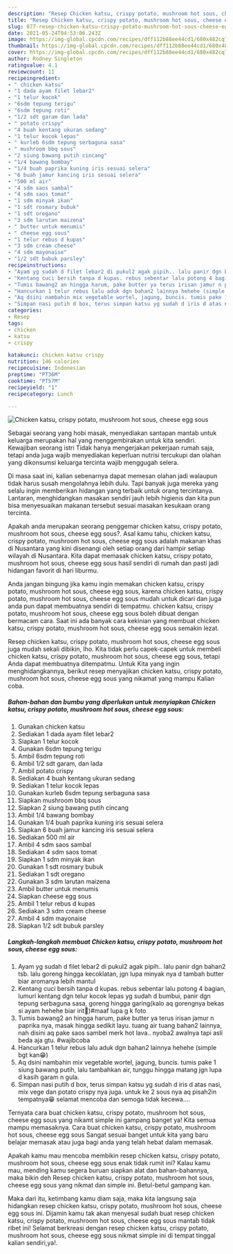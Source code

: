 ```yaml
---
description: "Resep Chicken katsu, crispy potato, mushroom hot sous, cheese egg sous yang nikmat dan Mudah Dibuat"
title: "Resep Chicken katsu, crispy potato, mushroom hot sous, cheese egg sous yang nikmat dan Mudah Dibuat"
slug: 877-resep-chicken-katsu-crispy-potato-mushroom-hot-sous-cheese-egg-sous-yang-nikmat-dan-mudah-dibuat
date: 2021-05-24T04:53:06.243Z
image: https://img-global.cpcdn.com/recipes/dff112b88ee44cd1/680x482cq70/chicken-katsu-crispy-potato-mushroom-hot-sous-cheese-egg-sous-foto-resep-utama.jpg
thumbnail: https://img-global.cpcdn.com/recipes/dff112b88ee44cd1/680x482cq70/chicken-katsu-crispy-potato-mushroom-hot-sous-cheese-egg-sous-foto-resep-utama.jpg
cover: https://img-global.cpcdn.com/recipes/dff112b88ee44cd1/680x482cq70/chicken-katsu-crispy-potato-mushroom-hot-sous-cheese-egg-sous-foto-resep-utama.jpg
author: Rodney Singleton
ratingvalue: 4.1
reviewcount: 11
recipeingredient:
- " chicken katsu"
- "1 dada ayam filet lebar2"
- "1 telur kocok"
- "6sdm tepung terigu"
- "6sdm tepung roti"
- "1/2 sdt garam dan lada"
- " potato crispy"
- "4 buah kentang ukuran sedang"
- "1 telur kocok lepas"
- " kurleb 6sdm tepung serbaguna sasa"
- " mushroom bbq sous"
- "2 siung bawang putih cincang"
- "1/4 bawang bombay"
- "1/4 buah paprika kuning iris sesuai selera"
- "6 buah jamur kancing iris sesuai selera"
- "500 ml air"
- "4 sdm saos sambal"
- "4 sdm saos tomat"
- "1 sdm minyak ikan"
- "1 sdt rosmary bubuk"
- "1 sdt oregano"
- "3 sdm larutan maizena"
- " butter untuk menumis"
- " cheese egg sous"
- "1 telur rebus d kupas"
- "3 sdm cream cheese"
- "4 sdm mayonaise"
- "1/2 sdt bubuk parsley"
recipeinstructions:
- "Ayam yg sudah d filet lebar2 di pukul2 agak pipih.. lalu panir dgn bahan2 tsb. lalu goreng hingga kecoklatan, jgn lupa minyak nya d tambah butter biar aromanya lebih mantul"
- "Kentang cuci bersih tanpa d kupas. rebus sebentar lalu potong 4 bagian, lumuri kentang dgn telur kocok lepas yg sudah d bumbui, panir dgn tepung serbaguna sasa, goreng hingga garing(kalo aq gorengnya bekas si ayam hehehe biar irit🤭)#maaf lupa g k foto"
- "Tumis bawang2 an hingga harum, pake butter ya terus irisan jamur n paprika nya, masak hingga sedikit layu. tuang air tuang bahan2 lainnya, nah disini aq pake saos sambel merk hot lava.. nyoba2 awalnya tapi asli beda aja gtu. #wajibcoba"
- "Hancurkan 1 telur rebus lalu aduk dgn bahan2 lainnya hehehe (simple bgt kan😁)"
- "Aq dsini nambahin mix vegetable wortel, jagung, buncis. tumis pake 1 siung bawang putih, lalu tambahkan air, tunggu hingga matang jgn lupa d kasih garam n gula."
- "Simpan nasi putih d box, terus simpan katsu yg sudah d iris d atas nasi, mix vege dan potato crispy nya juga. untuk ke 2 sous nya aq pisah2in tempatnya😁 selamat mencoba dan semoga tidak kecewa...."
categories:
- Resep
tags:
- chicken
- katsu
- crispy

katakunci: chicken katsu crispy 
nutrition: 146 calories
recipecuisine: Indonesian
preptime: "PT36M"
cooktime: "PT57M"
recipeyield: "1"
recipecategory: Lunch

---
```



![Chicken katsu, crispy potato, mushroom hot sous, cheese egg sous](https://img-global.cpcdn.com/recipes/dff112b88ee44cd1/680x482cq70/chicken-katsu-crispy-potato-mushroom-hot-sous-cheese-egg-sous-foto-resep-utama.jpg)

Sebagai seorang yang hobi masak, menyediakan santapan mantab untuk keluarga merupakan hal yang menggembirakan untuk kita sendiri. Kewajiban seorang istri Tidak hanya mengerjakan pekerjaan rumah saja, tetapi anda juga wajib menyediakan keperluan nutrisi tercukupi dan olahan yang dikonsumsi keluarga tercinta wajib menggugah selera.

Di masa  saat ini, kalian sebenarnya dapat memesan olahan jadi walaupun tidak harus susah mengolahnya lebih dulu. Tapi banyak juga mereka yang selalu ingin memberikan hidangan yang terbaik untuk orang tercintanya. Lantaran, menghidangkan masakan sendiri jauh lebih higienis dan kita pun bisa menyesuaikan makanan tersebut sesuai masakan kesukaan orang tercinta. 



Apakah anda merupakan seorang penggemar chicken katsu, crispy potato, mushroom hot sous, cheese egg sous?. Asal kamu tahu, chicken katsu, crispy potato, mushroom hot sous, cheese egg sous adalah makanan khas di Nusantara yang kini disenangi oleh setiap orang dari hampir setiap wilayah di Nusantara. Kita dapat memasak chicken katsu, crispy potato, mushroom hot sous, cheese egg sous hasil sendiri di rumah dan pasti jadi hidangan favorit di hari liburmu.

Anda jangan bingung jika kamu ingin memakan chicken katsu, crispy potato, mushroom hot sous, cheese egg sous, karena chicken katsu, crispy potato, mushroom hot sous, cheese egg sous mudah untuk dicari dan juga anda pun dapat membuatnya sendiri di tempatmu. chicken katsu, crispy potato, mushroom hot sous, cheese egg sous boleh dibuat dengan bermacam cara. Saat ini ada banyak cara kekinian yang membuat chicken katsu, crispy potato, mushroom hot sous, cheese egg sous semakin lezat.

Resep chicken katsu, crispy potato, mushroom hot sous, cheese egg sous juga mudah sekali dibikin, lho. Kita tidak perlu capek-capek untuk membeli chicken katsu, crispy potato, mushroom hot sous, cheese egg sous, tetapi Anda dapat membuatnya ditempatmu. Untuk Kita yang ingin menghidangkannya, berikut resep menyajikan chicken katsu, crispy potato, mushroom hot sous, cheese egg sous yang nikamat yang mampu Kalian coba.

<!--inarticleads1-->

##### Bahan-bahan dan bumbu yang diperlukan untuk menyiapkan Chicken katsu, crispy potato, mushroom hot sous, cheese egg sous:

1. Gunakan  chicken katsu
1. Sediakan 1 dada ayam filet lebar2
1. Siapkan 1 telur kocok
1. Gunakan 6sdm tepung terigu
1. Ambil 6sdm tepung roti
1. Ambil 1/2 sdt garam, dan lada
1. Ambil  potato crispy
1. Sediakan 4 buah kentang ukuran sedang
1. Sediakan 1 telur kocok lepas
1. Gunakan  kurleb 6sdm tepung serbaguna sasa
1. Siapkan  mushroom bbq sous
1. Siapkan 2 siung bawang putih cincang
1. Ambil 1/4 bawang bombay
1. Gunakan 1/4 buah paprika kuning iris sesuai selera
1. Siapkan 6 buah jamur kancing iris sesuai selera
1. Sediakan 500 ml air
1. Ambil 4 sdm saos sambal
1. Sediakan 4 sdm saos tomat
1. Siapkan 1 sdm minyak ikan
1. Gunakan 1 sdt rosmary bubuk
1. Sediakan 1 sdt oregano
1. Gunakan 3 sdm larutan maizena
1. Ambil  butter untuk menumis
1. Siapkan  cheese egg sous
1. Ambil 1 telur rebus d kupas
1. Sediakan 3 sdm cream cheese
1. Ambil 4 sdm mayonaise
1. Siapkan 1/2 sdt bubuk parsley




<!--inarticleads2-->

##### Langkah-langkah membuat Chicken katsu, crispy potato, mushroom hot sous, cheese egg sous:

1. Ayam yg sudah d filet lebar2 di pukul2 agak pipih.. lalu panir dgn bahan2 tsb. lalu goreng hingga kecoklatan, jgn lupa minyak nya d tambah butter biar aromanya lebih mantul
1. Kentang cuci bersih tanpa d kupas. rebus sebentar lalu potong 4 bagian, lumuri kentang dgn telur kocok lepas yg sudah d bumbui, panir dgn tepung serbaguna sasa, goreng hingga garing(kalo aq gorengnya bekas si ayam hehehe biar irit🤭)#maaf lupa g k foto
1. Tumis bawang2 an hingga harum, pake butter ya terus irisan jamur n paprika nya, masak hingga sedikit layu. tuang air tuang bahan2 lainnya, nah disini aq pake saos sambel merk hot lava.. nyoba2 awalnya tapi asli beda aja gtu. #wajibcoba
1. Hancurkan 1 telur rebus lalu aduk dgn bahan2 lainnya hehehe (simple bgt kan😁)
1. Aq dsini nambahin mix vegetable wortel, jagung, buncis. tumis pake 1 siung bawang putih, lalu tambahkan air, tunggu hingga matang jgn lupa d kasih garam n gula.
1. Simpan nasi putih d box, terus simpan katsu yg sudah d iris d atas nasi, mix vege dan potato crispy nya juga. untuk ke 2 sous nya aq pisah2in tempatnya😁 selamat mencoba dan semoga tidak kecewa....




Ternyata cara buat chicken katsu, crispy potato, mushroom hot sous, cheese egg sous yang nikamt simple ini gampang banget ya! Kita semua mampu memasaknya. Cara buat chicken katsu, crispy potato, mushroom hot sous, cheese egg sous Sangat sesuai banget untuk kita yang baru belajar memasak atau juga bagi anda yang telah hebat dalam memasak.

Apakah kamu mau mencoba membikin resep chicken katsu, crispy potato, mushroom hot sous, cheese egg sous enak tidak rumit ini? Kalau kamu mau, mending kamu segera buruan siapkan alat dan bahan-bahannya, maka bikin deh Resep chicken katsu, crispy potato, mushroom hot sous, cheese egg sous yang nikmat dan simple ini. Betul-betul gampang kan. 

Maka dari itu, ketimbang kamu diam saja, maka kita langsung saja hidangkan resep chicken katsu, crispy potato, mushroom hot sous, cheese egg sous ini. Dijamin kamu tak akan menyesal sudah buat resep chicken katsu, crispy potato, mushroom hot sous, cheese egg sous mantab tidak ribet ini! Selamat berkreasi dengan resep chicken katsu, crispy potato, mushroom hot sous, cheese egg sous nikmat simple ini di tempat tinggal kalian sendiri,ya!.

